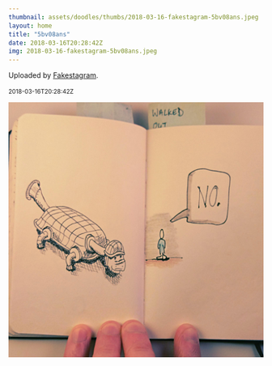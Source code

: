 ```yaml
---
thumbnail: assets/doodles/thumbs/2018-03-16-fakestagram-5bv08ans.jpeg
layout: home
title: "5bv08ans"
date: 2018-03-16T20:28:42Z
img: 2018-03-16-fakestagram-5bv08ans.jpeg
---
```


Uploaded by [Fakestagram](https://github.com/opyate/fakestagram).

<small>2018-03-16T20:28:42Z</small>

![Uploaded by Fakestagram](assets/doodles/original/2018-03-16-fakestagram-5bv08ans.jpeg)
